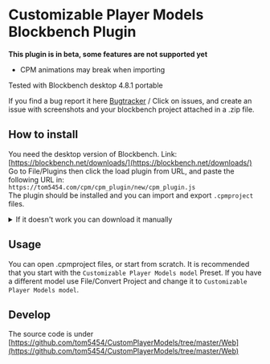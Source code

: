 # Customizable Player Models Blockbench Plugin  
**This plugin is in beta, some features are not supported yet**  
- CPM animations may break when importing  

Tested with Blockbench desktop 4.8.1 portable

If you find a bug report it here [Bugtracker](https://github.com/tom5454/CustomPlayerModels/issues) / Click on issues, and create an issue with screenshots and your blockbench project attached in a .zip file.  

## How to install
You need the desktop version of Blockbench. Link: [https://blockbench.net/downloads/](https://blockbench.net/downloads/)  
Go to File/Plugins then click the load plugin from URL, and paste the following URL in:  
`https://tom5454.com/cpm/cpm_plugin/new/cpm_plugin.js`  
The plugin should be installed and you can import and export `.cpmproject` files.  

<details>
  <summary>If it doesn't work you can download it manually</summary>
  
Open the plugin: [Link](https://raw.githubusercontent.com/tom5454/CustomPlayerModels/master/Blockbench/cpm_plugin.js), then Save the Page (Right click/Save Page, or Ctrl+S). Then in Blockbench go to File/Plugins then Load Plugin from File, and open the downloaded `.js` file.
</details>

## Usage
You can open .cpmproject files, or start from scratch. It is recommended that you start with the `Customizable Player Models model` Preset. If you have a different model use File/Convert Project and change it to `Customizable Player Models model`.  

## Develop
The source code is under [https://github.com/tom5454/CustomPlayerModels/tree/master/Web](https://github.com/tom5454/CustomPlayerModels/tree/master/Web)